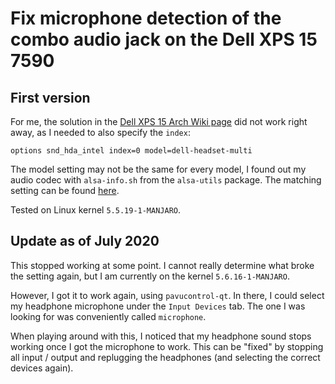 # Fix microphone detection of the combo audio jack on the Dell XPS 15 7590

## First version

For me, the solution in the
[Dell XPS 15 Arch Wiki page](https://wiki.archlinux.org/index.php/Dell_XPS_15)
did not work right away, as I needed to also specify the `index`:

```
options snd_hda_intel index=0 model=dell-headset-multi
```

The model setting may not be the same for every model,
I found out my audio codec with `alsa-info.sh` from the `alsa-utils` package.
The matching setting can be found
[here](https://www.kernel.org/doc/html/latest/sound/hd-audio/models.html).

Tested on Linux kernel `5.5.19-1-MANJARO`.

## Update as of July 2020

This stopped working at some point. I cannot really determine what broke
the setting again, but I am currently on the kernel `5.6.16-1-MANJARO`.

However, I got it to work again, using `pavucontrol-qt`.
In there, I could select my headphone microphone under the `Input Devices`
tab. The one I was looking for was conveniently called `microphone`.

When playing around with this, I noticed that my headphone sound stops
working once I got the microphone to work.
This can be "fixed" by stopping all input / output and replugging the
headphones (and selecting the correct devices again).
